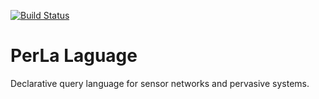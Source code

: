 [![Build Status](https://travis-ci.org/perlawsn/language.svg?branch=master)](https://travis-ci.org/perlawsn/language)

# PerLa Laguage #

Declarative query language for sensor networks and pervasive systems.
